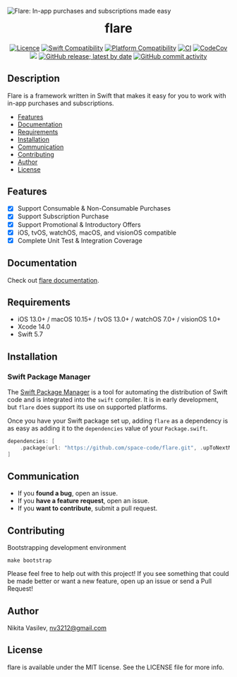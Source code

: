 ![Flare: In-app purchases and subscriptions made easy](https://raw.githubusercontent.com/space-code/flare/dev/Resources/flare.png)

<h1 align="center" style="margin-top: 0px;">flare</h1>

<p align="center">
<a href="https://github.com/space-code/flare/blob/main/LICENSE"><img alt="Licence" src="https://img.shields.io/cocoapods/l/service-core.svg?style=flat"></a> 
<a href="https://swiftpackageindex.com/space-code/flare"><img alt="Swift Compatibility" src="https://img.shields.io/endpoint?url=https%3A%2F%2Fswiftpackageindex.com%2Fapi%2Fpackages%2Fspace-code%2Fflare%2Fbadge%3Ftype%3Dswift-versions"/></a> 
<a href="https://swiftpackageindex.com/space-code/flare"><img alt="Platform Compatibility" src="https://img.shields.io/endpoint?url=https%3A%2F%2Fswiftpackageindex.com%2Fapi%2Fpackages%2Fspace-code%2Fflare%2Fbadge%3Ftype%3Dplatforms"/></a> 
<a href="https://github.com/space-code/flare"><img alt="CI" src="https://github.com/space-code/flare/actions/workflows/ci.yml/badge.svg?branch=main"></a>
<a href="https://codecov.io/gh/space-code/flare"><img alt="CodeCov" src="https://codecov.io/gh/space-code/flare/graph/badge.svg?token=WUWUSKQZWY"></a>
<a href="https://github.com/apple/swift-package-manager" alt="Flare on Swift Package Manager" title="Flare on Swift Package Manager"><img src="https://img.shields.io/badge/Swift%20Package%20Manager-compatible-brightgreen.svg" /></a>
<a href="https://codecov.io/gh/space-code/flare"><img alt="GitHub release; latest by date" src="https://img.shields.io/github/v/release/space-code/flare"></a>
<a href="https://codecov.io/gh/space-code/flare"><img alt="GitHub commit activity" src="https://img.shields.io/github/commit-activity/m/space-code/flare"></a>
</p>

## Description
Flare is a framework written in Swift that makes it easy for you to work with in-app purchases and subscriptions.

- [Features](#features)
- [Documentation](#documentation)
- [Requirements](#requirements)
- [Installation](#installation)
- [Communication](#communication)
- [Contributing](#contributing)
- [Author](#author)
- [License](#license)

## Features
- [x] Support Consumable & Non-Consumable Purchases
- [x] Support Subscription Purchase
- [x] Support Promotional & Introductory Offers
- [x] iOS, tvOS, watchOS, macOS, and visionOS compatible
- [x] Complete Unit Test & Integration Coverage

## Documentation
Check out [flare documentation](https://space-code.github.io/flare/documentation/flare/).

## Requirements
- iOS 13.0+ / macOS 10.15+ / tvOS 13.0+ / watchOS 7.0+ / visionOS 1.0+
- Xcode 14.0
- Swift 5.7

## Installation
### Swift Package Manager

The [Swift Package Manager](https://swift.org/package-manager/) is a tool for automating the distribution of Swift code and is integrated into the `swift` compiler. It is in early development, but `flare` does support its use on supported platforms.

Once you have your Swift package set up, adding `flare` as a dependency is as easy as adding it to the `dependencies` value of your `Package.swift`.

```swift
dependencies: [
    .package(url: "https://github.com/space-code/flare.git", .upToNextMajor(from: "2.0.0"))
]
```

## Communication
- If you **found a bug**, open an issue.
- If you **have a feature request**, open an issue.
- If you **want to contribute**, submit a pull request.

## Contributing
Bootstrapping development environment

```
make bootstrap
```

Please feel free to help out with this project! If you see something that could be made better or want a new feature, open up an issue or send a Pull Request!

## Author
Nikita Vasilev, nv3212@gmail.com

## License
flare is available under the MIT license. See the LICENSE file for more info.
